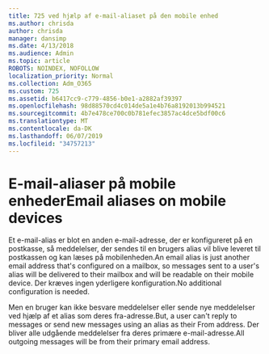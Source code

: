 ```yaml
---
title: 725 ved hjælp af e-mail-aliaset på den mobile enhed
ms.author: chrisda
author: chrisda
manager: dansimp
ms.date: 4/13/2018
ms.audience: Admin
ms.topic: article
ROBOTS: NOINDEX, NOFOLLOW
localization_priority: Normal
ms.collection: Adm_O365
ms.custom: 725
ms.assetid: b6417cc9-c779-4856-b0e1-a2882af39397
ms.openlocfilehash: 98d88570cd4c014de5a1e4b76a8192013b994521
ms.sourcegitcommit: 4b7e478ce700c0b781efec3857ac4dce5bdf00c6
ms.translationtype: MT
ms.contentlocale: da-DK
ms.lasthandoff: 06/07/2019
ms.locfileid: "34757213"
---
```

# <a name="email-aliases-on-mobile-devices"></a><span data-ttu-id="ed32c-102">E-mail-aliaser på mobile enheder</span><span class="sxs-lookup"><span data-stu-id="ed32c-102">Email aliases on mobile devices</span></span>

<span data-ttu-id="ed32c-103">Et e-mail-alias er blot en anden e-mail-adresse, der er konfigureret på en postkasse, så meddelelser, der sendes til en brugers alias vil blive leveret til postkassen og kan læses på mobilenheden.</span><span class="sxs-lookup"><span data-stu-id="ed32c-103">An email alias is just another email address that's configured on a mailbox, so messages sent to a user's alias will be delivered to their mailbox and will be readable on their mobile device.</span></span> <span data-ttu-id="ed32c-104">Der kræves ingen yderligere konfiguration.</span><span class="sxs-lookup"><span data-stu-id="ed32c-104">No additional configuration is needed.</span></span>

<span data-ttu-id="ed32c-105">Men en bruger kan ikke besvare meddelelser eller sende nye meddelelser ved hjælp af et alias som deres fra-adresse.</span><span class="sxs-lookup"><span data-stu-id="ed32c-105">But, a user can't reply to messages or send new messages using an alias as their From address.</span></span> <span data-ttu-id="ed32c-106">Der bliver alle udgående meddelelser fra deres primære e-mail-adresse.</span><span class="sxs-lookup"><span data-stu-id="ed32c-106">All outgoing messages will be from their primary email address.</span></span>
